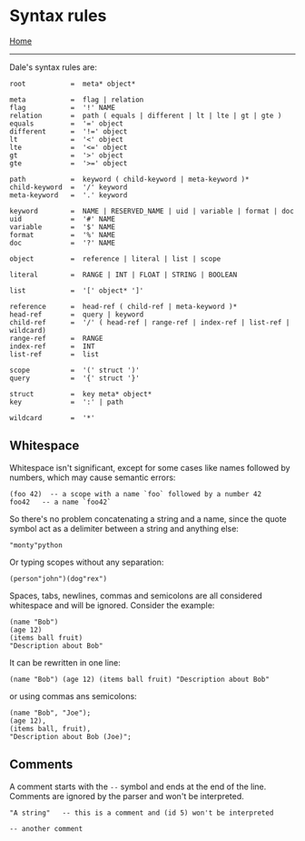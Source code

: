  # Syntax rules

[Home](../README.md)

---

Dale's syntax rules are:

```
root           =  meta* object*

meta           =  flag | relation
flag           =  '!' NAME
relation       =  path ( equals | different | lt | lte | gt | gte )
equals         =  '=' object
different      =  '!=' object
lt             =  '<' object
lte            =  '<=' object
gt             =  '>' object
gte            =  '>=' object

path           =  keyword ( child-keyword | meta-keyword )*
child-keyword  =  '/' keyword
meta-keyword   =  '.' keyword

keyword        =  NAME | RESERVED_NAME | uid | variable | format | doc
uid            =  '#' NAME
variable       =  '$' NAME
format         =  '%' NAME
doc            =  '?' NAME

object         =  reference | literal | list | scope

literal        =  RANGE | INT | FLOAT | STRING | BOOLEAN

list           =  '[' object* ']'

reference      =  head-ref ( child-ref | meta-keyword )*
head-ref       =  query | keyword
child-ref      =  '/' ( head-ref | range-ref | index-ref | list-ref | wildcard)
range-ref      =  RANGE
index-ref      =  INT
list-ref       =  list

scope          =  '(' struct ')'
query          =  '{' struct '}'

struct         =  key meta* object*
key            =  ':' | path

wildcard       =  '*'
```

## Whitespace

Whitespace isn't significant, except for some cases like names followed by numbers, which may cause semantic errors:

```
(foo 42)  -- a scope with a name `foo` followed by a number 42
foo42   -- a name `foo42`
```

So there's no problem concatenating a string and a name, since the quote symbol act as a delimiter between a string and anything else:

```
"monty"python
```

Or typing scopes without any separation:

```
(person"john")(dog"rex")
```

Spaces, tabs, newlines, commas and semicolons are all considered whitespace and will be ignored. Consider the example:

```
(name "Bob")
(age 12)
(items ball fruit)
"Description about Bob"
```

It can be rewritten in one line:

```
(name "Bob") (age 12) (items ball fruit) "Description about Bob"
```

or using commas ans semicolons:

```
(name "Bob", "Joe");
(age 12),
(items ball, fruit),
"Description about Bob (Joe)";
```


## Comments

A comment starts with the `--` symbol and ends at the end of the line. Comments are ignored by the parser and won't be interpreted.

```
"A string"   -- this is a comment and (id 5) won't be interpreted

-- another comment
```
